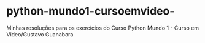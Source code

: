 # python-mundo1-cursoemvideo-
Minhas resoluções para os exercícios do Curso Python Mundo 1 - Curso em Video/Gustavo Guanabara

